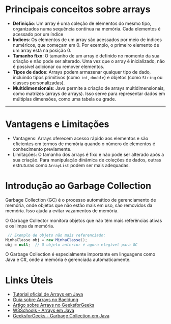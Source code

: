 # Principais conceitos sobre arrays

- **Definição**: Um array é uma coleção de elementos do mesmo tipo, organizados numa sequência contínua na memória. Cada
  elementos é acessado por um índice
- **Índices**: Os elementos de um array são acessados por meio de índices numéricos, que começam em 0. Por exemplo, o
  primeiro elemento de um array está na posição 0.
- **Tamanho fixo**: O tamanho de um array é definido no momento da sua criação e não pode ser alterado. Uma vez que o
  array é inicializado, não é possível adicionar ou remover elementos.
- **Tipos de dados**: Arrays podem armazenar qualquer tipo de dado, incluindo tipos primitivos (como `int`, `double`) e
  objetos (como `String` ou classes personalizadas).
- **Multidimensionais**: Java permite a criação de arrays multidimensionais, como matrizes (arrays de arrays). Isso
  serve para representar dados em múltiplas dimensões, como uma tabela ou grade.

---

# Vantagens e Limitações

- Vantagens: Arrays oferecem acesso rápido aos elementos e são eficientes em termos de memória quando o número de
  elementos é conhecimento previamente.
- Limitações: O tamanho dos arrays é fixo e não pode ser alterado após a sua criação. Para manipulação dinâmica de
  coleções de dados, outras estruturas como `ArrayList` podem ser mais adequadas.

# Introdução ao Garbage Collection

Garbage Collection (GC) é o processo automático de gerenciamento de memória, onde objetos que não estão mais em uso, são 
removidos da memória. Isso ajuda a evitar vazamentos de memória.

O Garbage Collector monitora objetos que não têm mais referências ativas e os limpa da memória.

```java
 // Exemplo de objeto não mais referenciado:
MinhaClasse obj = new MinhaClasse();
obj = null;  // O objeto anterior é agora elegível para GC
```

O Garbage Collection é especialmente importante em linguagens como Java e C#, onde a memória é gerenciada automaticamente.

# Links Úteis
- [Tutorial oficial de Arrays em Java](https://docs.oracle.com/javase/tutorial/java/nutsandbolts/arrays.html)
- [Guia sobre Arrays no Baeldung](https://www.baeldung.com/java-arrays-guide)
- [Artigo sobre Arrays no GeeksforGeeks](https://www.geeksforgeeks.org/arrays-in-java/?ref=lbp)
- [W3Schools - Arrays em Java](https://www.w3schools.com/java/java_arrays.asp)
- [GeeksforGeeks - Garbage Collection em Java](https://www.geeksforgeeks.org/java/garbage-collection-in-java/)